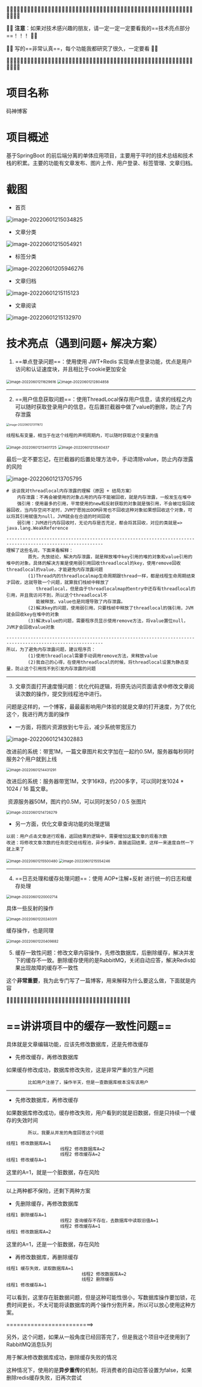🙆‍♀️🙆‍♀️🙆‍♀️🙆‍♀️🙆‍♀️🙆‍♀️🙆‍♀️🙆‍♀️🙆‍♀️🙆‍♀️🙆‍♀️🙆‍♀️🙆‍♀️🙆‍♀️🙆‍♀️🙆‍♀️🙆‍♀️🙆‍♀️🙆‍♀️🙆‍♀️🙆‍♀️🙆‍♀️🙆‍♀️🙆‍♀️🙆‍♀️🙆‍♀️🙆‍♀️🙆‍♀️🙆‍♀️

🙆‍♀️  **注意**：如果对技术感兴趣的朋友，请一定一定一定要看我的==技术亮点部分==！！！       🙆‍♀️

🙆‍♀️  			写的==非常认真==，每个功能我都研究了很久，一定要看                                          🙆‍♀️

🙆‍♀️🙆‍♀️🙆‍♀️🙆‍♀️🙆‍♀️🙆‍♀️🙆‍♀️🙆‍♀️🙆‍♀️🙆‍♀️🙆‍♀️🙆‍♀️🙆‍♀️🙆‍♀️🙆‍♀️🙆‍♀️🙆‍♀️🙆‍♀️🙆‍♀️🙆‍♀️🙆‍♀️🙆‍♀️🙆‍♀️🙆‍♀️🙆‍♀️🙆‍♀️🙆‍♀️🙆‍♀️🙆‍♀️



  

# 项目名称

码神博客





# 项目概述

基于SpringBoot 的前后端分离的单体应用项目，主要用于平时的技术总结和技术栈的积累。主要的功能有文章发布、图片上传、用户登录、标签管理、文章归档。







# 截图

- 首页

![image-20220601215034825](README.assets/image-20220601215034825.png)

- 文章分类

![image-20220601215054921](README.assets/image-20220601215054921.png)

- 标签分类

![image-20220601205946276](README.assets/image-20220601205946276.png)

- 文章归档

![image-20220601215115123](README.assets/image-20220601215115123.png)

- 文章阅读

![image-20220601215132970](README.assets/image-20220601215132970.png)









# 技术亮点（遇到问题+ 解决方案）

1. ==单点登录问题==：使用使用 JWT+Redis 实现单点登录功能，优点是用户访问和认证速度块，并且相比于cookie更加安全  

<img src="README.assets/image-20220601211629616.png" alt="image-20220601211629616" style="zoom:67%;" />

<img src="README.assets/image-20220601212804858.png" alt="image-20220601212804858" style="zoom:67%;" />

---







2. ==用户信息获取问题==：使用ThreadLocal保存用户信息，请求的线程之内可以随时获取登录用户的信息，在后置拦截器中做了value的删除，防止了内存泄露  

<img src="README.assets/image-20220601213111672.png" alt="image-20220601213111672" style="zoom:50%;" />

```shell
线程私有变量，相当于在这个线程的声明周期内，可以随时获取这个变量的值
```

<img src="README.assets/image-20220601213401725.png" alt="image-20220601213401725" style="zoom:67%;" />

<img src="README.assets/image-20220601213540437.png" alt="image-20220601213540437" style="zoom:67%;" />

最后一定不要忘记，在拦截器的后置处理方法中，手动清除value，防止内存泄露的风险

![image-20220601213705795](README.assets/image-20220601213705795.png)

```shell
# 谈谈我对threadlocal内存泄露的理解（原因 + 结局方案）
 	内存泄露：不再会被使用的对象占用的内存不能被回收，就是内存泄露，一般发生在堆中
  	强引用：使用最多的引用，平常使用的new和反射获取的对象就是强引用，不会被垃圾回收器回收，当内存空间不足时，JVM宁愿抛出OOM异常也不回收这种对象如果想回收这个对象，可以将其引用赋值为null，JVM就会在合适的时间回收   
    弱引用：JVM进行内存回收时，无论内存是否充足，都会将其回收，对应的类就是=> java.lang.WeakReference
    
----------------------------------------------------------------------------------------------------------
理解了这些名词，下面来看解释：
        首先，先放结论，解决内存泄露，就是释放堆中key引用的堆的对象和value引用的堆中的对象。具体的解决方案是使用弱引用回收threadlocal的key，使用remove回收threadlocal的value，才能避免内存泄露问题
        (1)Thread内的threadlocalmap生命周期跟thread一样，都是线程生命周期结束才回收，这就导致一个问题，就算我们栈帧中释放了
           threadlocal，但是由于threadlocalmap的entry中还存有threadlocal的引用，并且我访问不到，所以这个threadlocal不
           能被释放，value也是同理导致了内存泄露。
        (2)解决key的问题，使用弱引用，只要栈帧中释放了threadlocal的强引用，JVM就会回收key在堆中的对象
        (3)解决value的问题，需要程序员显示使用remove方法，将value置位null，JVM才会回收value对象

----------------------------------------------------------------------------------------------------------  
所以，为了避免内存泄露问题，建议程序员：
        (1)使用threadlocal需要手动调用remove方法，来释放value     
        (2)我自己的心得，在使用threadlocal的时候，将threadlocal设置为静态变量，防止这个引用找不到引发内存泄露的问题
```

---











3. 文章页面打开速度慢问题：优化代码逻辑，将原先访问页面请求中修改文章阅读次数的操作，提交到线程池中进行。  

问题是这样的，一个博客，最最最影响用户体验的就是文章的打开速度，为了优化这个，我进行两方面的操作

- 一方面，将图片资源放到七牛云，减少系统带宽压力

![image-20220601214302883](README.assets/image-20220601214302883.png)

改进前的系统：带宽1M，一篇文章图片和文字加在一起约0.5M，服务器每秒同时服务2个用户就到上线

<img src="README.assets/image-20220601214431291.png" alt="image-20220601214431291" style="zoom:67%;" />

改进后的系统：服务器带宽1M，文字16KB，约200多字，可以同时发1024 * 1024 / 16 篇文章。

​							资源服务器50M，图片约0.5M，可以同时发50 / 0.5 张图片

<img src="README.assets/image-20220601214726279.png" alt="image-20220601214726279" style="zoom:67%;" />

- 另一方面，优化文章查询功能的处理逻辑

```shell
以前：用户点击文章进行观看，返回结果的逻辑中，需要增加这篇文章的观看次数
改进：将修改文章次数的任务提交给线程池，异步操作，直接返回结果，这样一来速度自然一下就上来了
```

<img src="README.assets/image-20220601215500480.png" alt="image-20220601215500480" style="zoom:67%;" />

<img src="README.assets/image-20220601215554246.png" alt="image-20220601215554246" style="zoom:67%;" />

---











4. ==日志处理和缓存处理问题==：使用 AOP+注解+反射 进行统一的日志和缓存处理  

<img src="README.assets/image-20220601220002714.png" alt="image-20220601220002714" style="zoom:67%;" />

具体一些反射的操作

<img src="README.assets/image-20220601220240311.png" alt="image-20220601220240311" style="zoom:67%;" />

缓存操作，也是同理

<img src="README.assets/image-20220601220409882.png" alt="image-20220601220409882" style="zoom:67%;" />









5. 缓存一致性问题：修改文章内容操作，先修改数据库，后删除缓存，解决并发下的缓存不一致。删除缓存使用的是RabbitMQ，关闭自动应答，解决Redis如果出现故障的缓存不一致性  

这个**非常重要**，我为此专门写了一篇博客，用来解释为什么要这么做，下面就是内容

🍖🍖🍖🍖🍖🍖🍖🍖🍖🍖🍖🍖🍖🍖🍖🍖🍖🍖🍖🍖🍖🍖🍖🍖🍖🍖🍖🍖🍖🍖🍖🍖🍖🍖🍖🍖



# ==讲讲项目中的缓存一致性问题==

具体就是文章编辑功能，应该先修改数据库，还是先修改缓存

- 先修改缓存，再修改数据库

如果缓存修改成功，数据库修改失败，这是非常严重的生产问题

			比如用户注册了，操作半天，但是一查数据库根本没有该用户

---

- 先修改数据库，再修改缓存

如果数据库修改成功，缓存修改失败，用户看到的就是旧数据，但是只持续一个缓存的失效时间

			所以，我要从并发的角度回答这个问题

```xml
线程1 修改数据库A=1
					线程2 修改数据库A=2
					线程2 修改缓存A=2
线程1 修改缓存A=1
```

这里的A=1，就是一个脏数据，存在风险

---

以上两种都不保险，还剩下两种方案

- 先删除缓存，再修改数据库

```xml
线程1 删除缓存A=1
					线程2 查询缓存不存在，去数据库中读取旧值A=1
					线程2 修改缓存A=1
线程1 修改数据库A=2  
```

这里的A=1，还是一个脏数据，存在风险

- 再修改数据库，再删除缓存

```xml
线程1 缓存失效，读取数据库A=1
							线程2 修改数据库A=2
							线程2 删除缓存
线程1 修改缓存A=1
```

可以看到，这里存在脏数据问题，但是这种可能性很小，写数据库操作要加锁，花费时间更长，不太可能将读数据库的两个操作分割开来，所以可以放心使用这种方案。

=========================>

另外，这个问题，如果从一般角度已经回答完了，但是我这个项目中还使用到了RabbitMQ消息队列

用于解决修改数据库成功，删除缓存失败的情况

这种情况下，使用的是**异步重传**的机制，将消费者的自动应答设置为false，如果删除redis缓存失败，旧再次尝试









